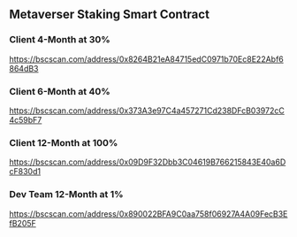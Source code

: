 ## Metaverser Staking Smart Contract

### Client 4-Month at 30%
https://bscscan.com/address/0x8264B21eA84715edC0971b70Ec8E22Abf6864dB3


### Client 6-Month at 40%
https://bscscan.com/address/0x373A3e97C4a457271Cd238DFcB03972cC4c59bF7


### Client 12-Month at 100%
https://bscscan.com/address/0x09D9F32Dbb3C04619B766215843E40a6DcF830d1


### Dev Team 12-Month at 1%
https://bscscan.com/address/0x890022BFA9C0aa758f06927A4A09FecB3EfB205F
